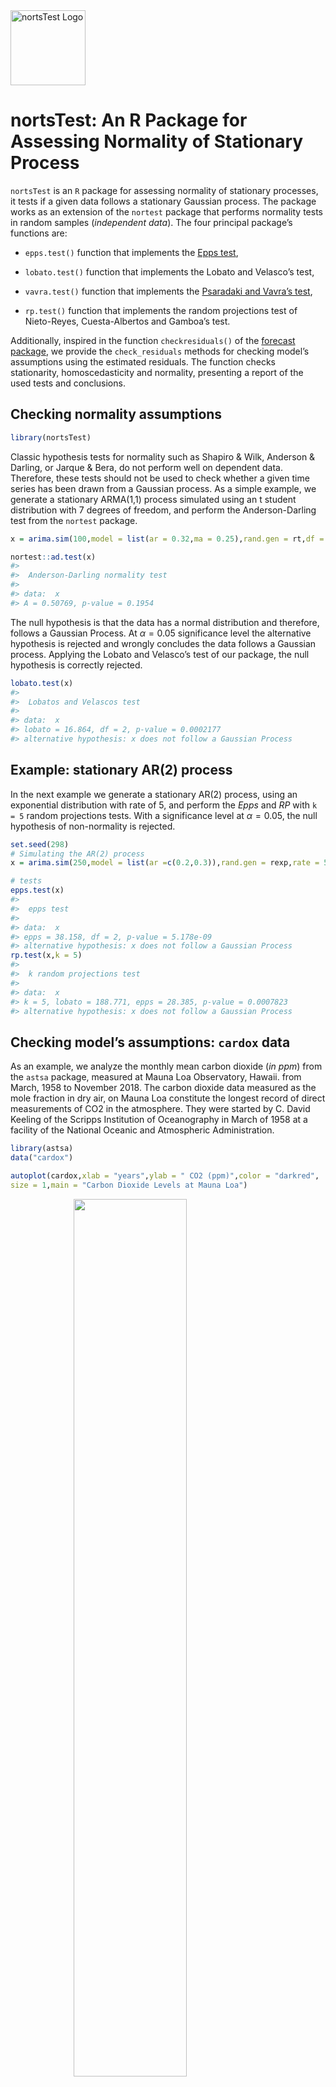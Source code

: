 <img src="man/figures/logo.png" width = 120 alt="nortsTest Logo"/>

**nortsTest: An R Package for Assessing Normality of Stationary Process**
======================================================================

`nortsTest` is an `R` package for assessing normality of stationary
processes, it tests if a given data follows a stationary Gaussian process.
The package works as an extension of the `nortest` package that performs 
normality tests in random samples (*independent data*). The four principal 
package’s functions are:

-   `epps.test()` function that implements the [Epps test](https://projecteuclid.org/euclid.aos/1176350618),

-   `lobato.test()` function that implements the Lobato and Velasco’s test,

-   `vavra.test()` function that implements the [Psaradaki and Vavra’s test](http://www.applied-econometrics.com),

-   `rp.test()` function that implements the random projections test of
    Nieto-Reyes, Cuesta-Albertos and Gamboa’s test.

Additionally, inspired in the function `checkresiduals()` of the
[forecast package](https://github.com/robjhyndman/forecast), we
provide the `check_residuals` methods for checking model’s
assumptions using the estimated residuals. The function checks
stationarity, homoscedasticity and normality, presenting a report of the
used tests and conclusions.

Checking normality assumptions
------------------------------

``` r
library(nortsTest)
```

Classic hypothesis tests for normality such as Shapiro & Wilk, Anderson
& Darling, or Jarque & Bera, do not perform well on dependent data.
Therefore, these tests should not be used to check whether a given time
series has been drawn from a Gaussian process. As a simple example, we
generate a stationary ARMA(1,1) process simulated using an t student
distribution with 7 degrees of freedom, and perform the Anderson-Darling
test from the `nortest` package.

``` r
x = arima.sim(100,model = list(ar = 0.32,ma = 0.25),rand.gen = rt,df = 7)

nortest::ad.test(x)
#> 
#>  Anderson-Darling normality test
#> 
#> data:  x
#> A = 0.50769, p-value = 0.1954
```

The null hypothesis is that the data has a normal distribution and
therefore, follows a Gaussian Process. At $\alpha=0.05$ significance level
the alternative hypothesis is rejected and wrongly concludes the data
follows a Gaussian process. Applying the Lobato and Velasco’s test of
our package, the null hypothesis is correctly rejected.

``` r
lobato.test(x)
#> 
#>  Lobatos and Velascos test
#> 
#> data:  x
#> lobato = 16.864, df = 2, p-value = 0.0002177
#> alternative hypothesis: x does not follow a Gaussian Process
```

Example: stationary AR(2) process
---------------------------------

In the next example we generate a stationary AR(2) process, using an
exponential distribution with rate of 5, and perform the *Epps* and *RP*
with `k = 5` random projections tests. With a significance level at
$\alpha=0.05$, the null hypothesis of non-normality is
rejected.

``` r
set.seed(298)
# Simulating the AR(2) process
x = arima.sim(250,model = list(ar =c(0.2,0.3)),rand.gen = rexp,rate = 5)

# tests
epps.test(x)
#> 
#>  epps test
#> 
#> data:  x
#> epps = 38.158, df = 2, p-value = 5.178e-09
#> alternative hypothesis: x does not follow a Gaussian Process
rp.test(x,k = 5)
#> 
#>  k random projections test
#> 
#> data:  x
#> k = 5, lobato = 188.771, epps = 28.385, p-value = 0.0007823
#> alternative hypothesis: x does not follow a Gaussian Process
```

Checking model’s assumptions: `cardox` data
-----------------------------------------

As an example, we analyze the monthly mean carbon dioxide (*in ppm*)
from the `astsa` package, measured at Mauna Loa Observatory, Hawaii.
from March, 1958 to November 2018. The carbon dioxide data measured as 
the mole fraction in dry air, on Mauna Loa constitute the longest record 
of direct measurements of CO2 in the atmosphere. They were started by C. 
David Keeling of the Scripps Institution of Oceanography in March of 1958 
at a facility of the National Oceanic and Atmospheric Administration.

``` r
library(astsa)
data("cardox")

autoplot(cardox,xlab = "years",ylab = " CO2 (ppm)",color = "darkred",
size = 1,main = "Carbon Dioxide Levels at Mauna Loa")
```

<img src="man/figures/unnamed-chunk-5-1.png" width="60%" style="display: block; margin: auto;" />

The time series clearly has trend and seasonal components, for analyzing
the *cardox* data we proposed a Gaussian linear state space model. We
use the model’s implementation from the [forecast package](https://github.com/robjhyndman/forecast) as follows:

``` r
library(forecast)
#> 
#> Attaching package: 'forecast'
#> The following object is masked from 'package:astsa':
#> 
#>     gas

model = ets(cardox)
summary(model)
#> ETS(M,A,A) 
#> 
#> Call:
#>  ets(y = cardox) 
#> 
#>   Smoothing parameters:
#>     alpha = 0.5591 
#>     beta  = 0.0072 
#>     gamma = 0.1061 
#> 
#>   Initial states:
#>     l = 314.6899 
#>     b = 0.0696 
#>     s = 0.6611 0.0168 -0.8536 -1.9095 -3.0088 -2.7503
#>            -1.2155 0.6944 2.1365 2.7225 2.3051 1.2012
#> 
#>   sigma:  9e-04
#> 
#>      AIC     AICc      BIC 
#> 3136.280 3137.140 3214.338 
#> 
#> Training set error measures:
#>                     ME     RMSE       MAE         MPE       MAPE      MASE
#> Training set 0.0232403 0.312003 0.2430829 0.006308831 0.06883992 0.1559102
#>                    ACF1
#> Training set 0.07275949
```

The best fitted model is a *multiplicative level*, *additive trend* and
*seasonality* state space model. If the model’s assumptions are
satisfied, then the model’s errors behave like a Gaussian stationary
process. These assumptions can be checked using our `check_residuals`
functions.

In this case, we use an Augmented Dickey-Fuller test for stationary
assumption, and a random projections test for normality.

``` r
check_residuals(model,unit_root = "adf",normality = "rp",plot = TRUE)
#> 
#>  *************************************************** 
#> 
#>  Unit root test for stationarity: 
#> 
#>  Augmented Dickey-Fuller Test
#> 
#> data:  y
#> Dickey-Fuller = -9.7249, Lag order = 8, p-value = 0.01
#> alternative hypothesis: stationary
#> 
#> 
#>  Conclusion: y is stationary
#>  *************************************************** 
#> 
#>  Goodness of fit test for Gaussian Distribution: 
#> 
#>  k random projections test
#> 
#> data:  y
#> k = 2, lobato = 3.8260, epps = 1.3156, p-value = 0.3328
#> alternative hypothesis: y does not follow a Gaussian Process
#> 
#> 
#>  Conclusion: y follows a Gaussian Process
#>  
#>  ***************************************************
```

<img src="man/figures/unnamed-chunk-7-1.png" width="60%" style="display: block; margin: auto;" />

After all the model’s assumptions are checked, the model can be used to forecast.

``` r
autoplot(forecast(model,h = 12),include = 100,xlab = "years",ylab = " CO2 (ppm)",
         main = "Forecast: Carbon Dioxide Levels at Mauna Loa")
```

<img src="man/figures/unnamed-chunk-8-1.png" width="60%" style="display: block; margin: auto;" />

How to install `nortsTest`?
-------------------------

The current development version can be downloaded from GitHub via

``` r
if (!requireNamespace("remotes")) install.packages("remotes")

remotes::install_github("asael697/nortsTest",dependencies = TRUE)
```

Additional test functions
-------------------------

The `nortsTest` package offers additional functions for descriptive
analysis in univariate time series.

-   `uroot.test`: performs unit root test for checking stationary in
    linear time series. The Ljung-Box, Augmented Dickey-Fuller,
    Phillips-Perron and Kpps tests can be selected with the `unit_root`
    option parameter.

-   `seasonal.test`: performs seasonal unit root test for stationary in
    seasonal time series. The `hegy`, `ch` and `ocsb` tests are available with
    the seasonal option parameter.

-   `arch.test`: for checking the ARCH effect in time series. The
    Ljung-Box and Lagrange Multiplier tests can be selected from the
    `arch` option parameter.

-   `normal.test`: for normal distribution check in time series and
    random samples. The tests presented above can be chosen for
    stationary time series. For random samples (*independent data*), the
    Anderson & Darling, Shapiro & Wilks, and Jarque-Bera tests are
    available with the normality option parameter.

For visual diagnostic, we offer ggplot2 methods for numeric and
time-series data. Most of the functions were adapted from Rob Hyndman’s
[forecast package](https://github.com/robjhyndman/forecast).

-   `autoplot`: For plotting time series objects (`ts` class*).

-   `gghist`: histograms for numeric and univariate time series.

-   `ggnorm`: quantile-quantile plot for numeric and univariate time
    series.

-   `ggacf` & `ggpacf`: partial and auto correlation functions plots for
    numeric and univariate time series.

-   `check_plot`: summary diagnostic plot for univariate starionary
    time series.

Accepted models for residual check
----------------------------------

Currently our `check_residuals()` and `check_plot()` methods are valid for
the current models and classes:

-   `ts`: for univariate time series

-   `numeric`: for numeric vectors

-   `arima0`: from the `stats` package

-   `Arima`: from the `forecast` package

-   `fGARCH`: from the `fGarch` package

-   `lm`: from the `stats` package

-   `glm`: from the `stats` package

-   `Holt` and `Winters`: from the `stats` and `forecast` package

-   `ets`: from the forecast package

-   `forecast methods`: from the `forecast` package.

For overloading more functions, methods or packages, please make a pull
request or send a mail to: `asael_am@hotmail.com`.

References
----------

-   Psaradakis, Z. and Vávra, M. (2020) Normality tests for dependent
    data: large-sample and bootstrap approaches. Communications in
    *Statistics-Simulation and Computation*. 49 (2), ISSN 0361-0918.

-   Psaradakis, Z. & Vavra, M. (2017). A distance test of normality for
    a wide class of stationary process. *Journal of Econometrics and
    Statistics*. 2, 50-60.
    
-   Nieto-Reyes, A., Cuesta-Albertos, J. & Gamboa, F. (2014). A
    random-projection based test of Gaussianity for stationary
    processes. *Computational Statistics & Data Analysis, Elsevier*.
    75(C), 124-141.
    
-   Hyndman, R. & Khandakar, Y. (2008). Automatic time series
    forecasting: the forecast package for R. *Journal of Statistical
    Software*. 26(3), 1-22.

-   Lobato, I., & Velasco, C. (2004). A simple test of normality for
    time series. *Journal Econometric Theory*. 20(4), 671-689.

-   Epps, T.W. (1987). Testing that a stationary time series is
    Gaussian. *The Annals of Statistic*. 15(4), 1683-1698.


